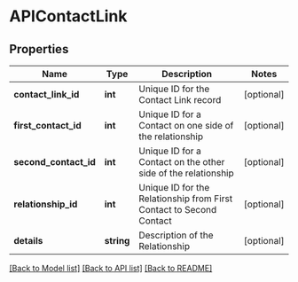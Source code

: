 # APIContactLink

## Properties
Name | Type | Description | Notes
------------ | ------------- | ------------- | -------------
**contact_link_id** | **int** | Unique ID for the Contact Link record | [optional] 
**first_contact_id** | **int** | Unique ID for a Contact on one side of the relationship | [optional] 
**second_contact_id** | **int** | Unique ID for a Contact on the other side of the relationship | [optional] 
**relationship_id** | **int** | Unique ID for the Relationship from First Contact to Second Contact | [optional] 
**details** | **string** | Description of the Relationship | [optional] 

[[Back to Model list]](../README.md#documentation-for-models) [[Back to API list]](../README.md#documentation-for-api-endpoints) [[Back to README]](../README.md)


